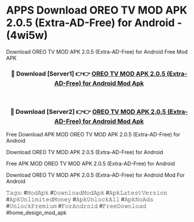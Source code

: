 # APPS Download OREO TV MOD APK 2.0.5 (Extra-AD-Free) for Android - (4wi5w)
Download OREO TV MOD APK 2.0.5 (Extra-AD-Free) for Android Free Mod APK

<div align="center">
<h3>🔴 Download [Server1] 👉👉 <a href="https://apk-comot.site?title=OREO_TV_MOD_APK_2.0.5_(Extra-AD-Free)_for_Android">OREO TV MOD APK 2.0.5 (Extra-AD-Free) for Android Mod Apk</a></h3><br>

<h3>🔴 Download [Server2] 👉👉 <a href="https://apk-comot.site?title=OREO_TV_MOD_APK_2.0.5_(Extra-AD-Free)_for_Android">OREO TV MOD APK 2.0.5 (Extra-AD-Free) for Android Mod Apk</a></h3>
</div>


Free Download APK MOD OREO TV MOD APK 2.0.5 (Extra-AD-Free) for Android

Download OREO TV MOD APK 2.0.5 (Extra-AD-Free) for Android 

Free APK MOD OREO TV MOD APK 2.0.5 (Extra-AD-Free) for Android 

Download OREO TV MOD APK 2.0.5 (Extra-AD-Free) for Android Mod For Android

𝚃𝚊𝚐𝚜: #𝙼𝚘𝚍𝙰𝚙𝚔 #𝙳𝚘𝚠𝚗𝚕𝚘𝚊𝚍𝙼𝚘𝚍𝙰𝚙𝚔 #𝙰𝚙𝚔𝙻𝚊𝚝𝚎𝚜𝚝𝚅𝚎𝚛𝚜𝚒𝚘𝚗 #𝙰𝚙𝚔𝚄𝚗𝚕𝚒𝚖𝚒𝚝𝚎𝚍𝙼𝚘𝚗𝚎𝚢 #𝙰𝚙𝚔𝚄𝚗𝚕𝚘𝚌𝚔𝙰𝚕𝚕 #𝙰𝚙𝚔𝙽𝚘𝙰𝚍𝚜 #𝚄𝚗𝚕𝚘𝚌𝚔𝙿𝚛𝚎𝚖𝚒𝚞𝚖 #𝙵𝚘𝚛𝙰𝚗𝚍𝚛𝚘𝚒𝚍 #𝙵𝚛𝚎𝚎𝙳𝚘𝚠𝚗𝚕𝚘𝚊𝚍 #home_design_mod_apk